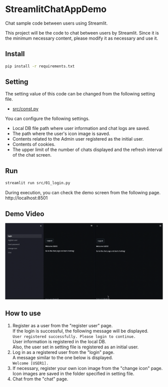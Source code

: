 # StreamlitChatAppDemo

Chat sample code between users using Streamlit.

This project will be the code to chat between users by Streamlit.
Since it is the minimum necessary content, please modify it as necessary and use it.

## Install

```bash
pip install -r requirements.txt
```

## Setting

The setting value of this code can be changed from the following setting file.
* [src/const.py](src/const.py)

You can configure the following settings.
* Local DB file path where user information and chat logs are saved.
* The path where the user's icon image is saved.
* Contents related to the Admin user registered as the initial user.
* Contents of cookies.
* The upper limit of the number of chats displayed and the refresh interval of the chat screen.


## Run

```bash
streamlit run src/01_login.py
```

During execution, you can check the demo screen from the following page.  
http://localhost:8501

## Demo Video

![Demo](result/result.gif)

## How to use

1. Register as a user from the "register user" page.  
    If the login is successful, the following message will be displayed.  
    ```User registered successfully. Please login to continue.```  
    User information is registered in the local DB.  
    Also, the user set in setting file is registered as an initial user.  
2. Log in as a registered user from the "login" page.  
    A message similar to the one below is displayed.  
    ```Welcome [USER1].```  
3. If necessary, register your own icon image from the "change icon" page.  
    Icon images are saved in the folder specified in setting file.  
4. Chat from the "chat" page.  